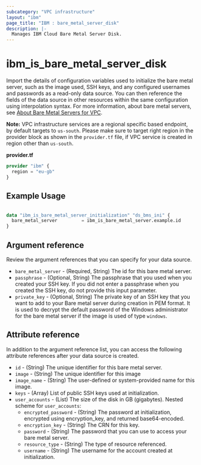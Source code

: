 ```yaml
---
subcategory: "VPC infrastructure"
layout: "ibm"
page_title: "IBM : bare_metal_server_disk"
description: |-
  Manages IBM Cloud Bare Metal Server Disk.
---
```


# ibm\_is_bare_metal_server_disk

Import the details of configuration variables used to initialize the bare metal server, such as the image used, SSH keys, and any configured usernames and passwords as a read-only data source. You can then reference the fields of the data source in other resources within the same configuration using interpolation syntax. For more information, about bare metal servers, see [About Bare Metal Servers for VPC](https://cloud.ibm.com/docs/vpc?topic=vpc-about-bare-metal-servers).

**Note:** 
VPC infrastructure services are a regional specific based endpoint, by default targets to `us-south`. Please make sure to target right region in the provider block as shown in the `provider.tf` file, if VPC service is created in region other than `us-south`.

**provider.tf**

```terraform
provider "ibm" {
  region = "eu-gb"
}
```

## Example Usage

```terraform

data "ibm_is_bare_metal_server_initialization" "ds_bms_ini" {
  bare_metal_server         = ibm_is_bare_metal_server.example.id
}

```

## Argument reference
Review the argument references that you can specify for your data source.

- `bare_metal_server` - (Required, String) The id for this bare metal server.
- `passphrase` - (Optional, String) The passphrase that you used when you created your SSH key. If you did not enter a passphrase when you created the SSH key, do not provide this input parameter.
- `private_key` - (Optional, String) The private key of an SSH key that you want to add to your Bare metal server during creation in PEM format. It is used to decrypt the default password of the Windows administrator for the bare metal server if the image is used of type `windows`.

## Attribute reference
In addition to the argument reference list, you can access the following attribute references after your data source is created. 

- `id` - (String) The unique identifier for this bare metal server.
- `image` - (String) The unique identifier for this image
- `image_name` - (String) The user-defined or system-provided name for this image.
- `keys` - (Array) List of public SSH keys used at initialization.
- `user_accounts` - (List) The size of the disk in GB (gigabytes).
  Nested scheme for `user_accounts`:
    - `encrypted_password` - (String) The password at initialization, encrypted using encryption_key, and returned base64-encoded.
    - `encryption_key` - (String) The CRN for this key.
    - `password` - (String) The password that you can use to access your bare metal server.
    - `resource_type` - (String) The type of resource referenced.
    - `username` - (String) The username for the account created at initialization.
